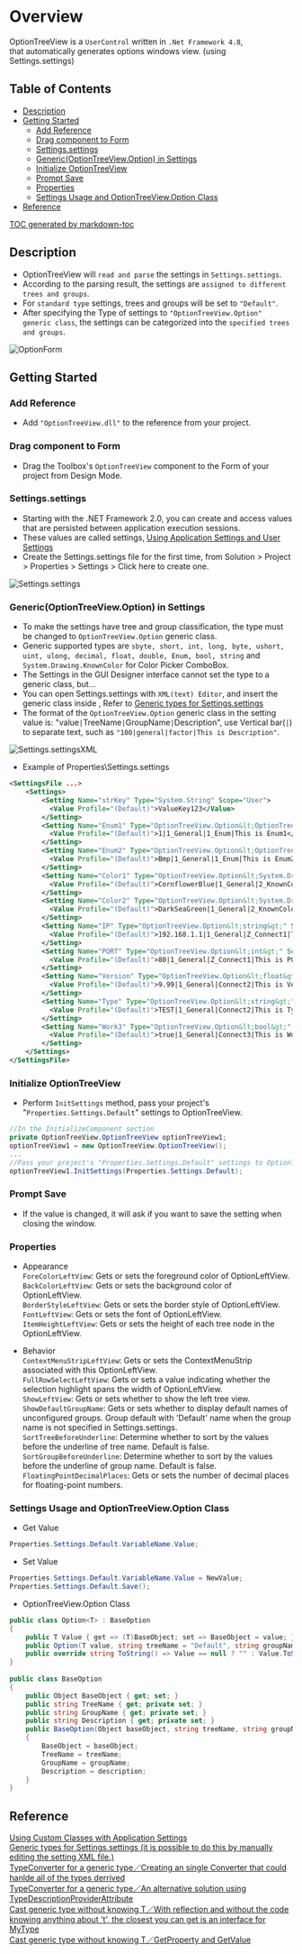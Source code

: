 ﻿# Overview

OptionTreeView is a `UserControl` written in `.Net Framework 4.8`,  
that automatically generates options windows view. (using Settings.settings)  


## Table of Contents

- [Description](#description)
- [Getting Started](#getting-started)
  * [Add Reference](#add-reference)
  * [Drag component to Form](#drag-component-to-form)
  * [Settings.settings](#settingssettings)
  * [Generic(OptionTreeView.Option) in Settings](#genericoptiontreeviewoption-in-settings)
  * [Initialize OptionTreeView](#initialize-optiontreeview)
  * [Prompt Save](#prompt-save)
  * [Properties](#properties)
  * [Settings Usage and OptionTreeView.Option Class](#settings-usage-and-optiontreeviewoption-class)
- [Reference](#reference)

[TOC generated by markdown-toc](https://ecotrust-canada.github.io/markdown-toc/)


## Description

- OptionTreeView will `read and parse` the settings in `Settings.settings`.
- According to the parsing result, the settings are `assigned to different trees and groups`.
- For `standard type` settings, trees and groups will be set to `"Default"`.
- After specifying the Type of settings to `"OptionTreeView.Option" generic class`, the settings can be categorized into the `specified trees and groups`.

![OptionForm](assets/OptionForm.webp)


## Getting Started

### Add Reference 

- Add `"OptionTreeView.dll"` to the reference from your project.


### Drag component to Form

- Drag the Toolbox's `OptionTreeView` component to the Form of your project from Design Mode.


### Settings.settings

- Starting with the .NET Framework 2.0, you can create and access values that are persisted between application execution sessions.
- These values are called settings, [Using Application Settings and User Settings](https://docs.microsoft.com/en-us/dotnet/desktop/winforms/advanced/using-application-settings-and-user-settings?view=netframeworkdesktop-4.8)
- Create the Settings.settings file for the first time, from Solution > Project > Properties > Settings > Click here to create one.

![Settings.settings](assets/Settings.settings.webp)


### Generic(OptionTreeView.Option) in Settings

- To make the settings have tree and group classification, the type must be changed to `OptionTreeView.Option` generic class.
- Generic supported types are `sbyte, short, int, long, byte, ushort, uint, ulong, decimal, float, double, Enum, bool, string` and `System.Drawing.KnownColor` for Color Picker ComboBox.
- The Settings in the GUI Designer interface cannot set the type to a generic class, but...
- You can open Settings.settings with `XML(text) Editor`, and insert the generic class inside <Settings>, Refer to [Generic types for Settings.settings](https://stackoverflow.com/a/4046036)
- The format of the `OptionTreeView.Option` generic class in the setting value is: "value`|`TreeName`|`GroupName`|`Description", use Vertical bar(`|`) to separate text, such as `"100|general|factor|This is Description"`.

![Settings.settingsXML](assets/Settings.settingsXML.webp)

- Example of Properties\Settings.settings

```xml
<SettingsFile ...>
    <Settings>
        <Setting Name="strKey" Type="System.String" Scope="User">
          <Value Profile="(Default)">ValueKey123</Value>
        </Setting>
        <Setting Name="Enum1" Type="OptionTreeView.Option&lt;OptionTreeViewTestApp.ImageType&gt;" Scope="User">
          <Value Profile="(Default)">1|1_General|1_Enum|This is Enum1</Value>
        </Setting>
        <Setting Name="Enum2" Type="OptionTreeView.Option&lt;OptionTreeViewTestApp.ImageType&gt;" Scope="User">
          <Value Profile="(Default)">Bmp|1_General|1_Enum|This is Enum2</Value>
        </Setting>
        <Setting Name="Color1" Type="OptionTreeView.Option&lt;System.Drawing.KnownColor&gt;" Scope="User">
          <Value Profile="(Default)">CornflowerBlue|1_General|2_KnownColor|This is Color1</Value>
        </Setting>
        <Setting Name="Color2" Type="OptionTreeView.Option&lt;System.Drawing.KnownColor&gt;" Scope="User">
          <Value Profile="(Default)">DarkSeaGreen|1_General|2_KnownColor|This is Color2</Value>
        </Setting>
        <Setting Name="IP" Type="OptionTreeView.Option&lt;string&gt;" Scope="User">
          <Value Profile="(Default)">192.168.1.1|1_General|Z_Connect1|This is IP</Value>
        </Setting>
        <Setting Name="PORT" Type="OptionTreeView.Option&lt;int&gt;" Scope="User">
          <Value Profile="(Default)">80|1_General|Z_Connect1|This is PORT</Value>
        </Setting>
        <Setting Name="Version" Type="OptionTreeView.Option&lt;float&gt;" Scope="User">
          <Value Profile="(Default)">9.99|1_General|Connect2|This is Version</Value>
        </Setting>
        <Setting Name="Type" Type="OptionTreeView.Option&lt;string&gt;" Scope="User">
          <Value Profile="(Default)">TEST|1_General|Connect2|This is Type</Value>
        </Setting>
        <Setting Name="Work3" Type="OptionTreeView.Option&lt;bool&gt;" Scope="User">
          <Value Profile="(Default)">true|1_General|Connect3|This is Work3</Value>
        </Setting>
    </Settings>
</SettingsFile>
```


### Initialize OptionTreeView

- Perform `InitSettings` method, pass your project's "`Properties.Settings.Default`" settings to OptionTreeView.

```cs
//In the InitializeComponent section
private OptionTreeView.OptionTreeView optionTreeView1;
optionTreeView1 = new OptionTreeView.OptionTreeView();
...
//Pass your project's "Properties.Settings.Default" settings to OptionTreeView in your code.
optionTreeView1.InitSettings(Properties.Settings.Default);
```


### Prompt Save

- If the value is changed, it will ask if you want to save the setting when closing the window.


### Properties

- Appearance  
`ForeColorLeftView`: Gets or sets the foreground color of OptionLeftView.  
`BackColorLeftView`: Gets or sets the background color of OptionLeftView.  
`BorderStyleLeftView`: Gets or sets the border style of OptionLeftView.  
`FontLeftView`: Gets or sets the font of OptionLeftView.  
`ItemHeightLeftView`: Gets or sets the height of each tree node in the OptionLeftView.  

- Behavior  
`ContextMenuStripLeftView`: Gets or sets the ContextMenuStrip associated with this OptionLeftView.  
`FullRowSelectLeftView`: Gets or sets a value indicating whether the selection highlight spans the width of OptionLeftView.  
`ShowLeftView`: Gets or sets whether to show the left tree view.  
`ShowDefaultGroupName`: Gets or sets whether to display default names of unconfigured groups. Group default with 'Default' name when the group name is not specified in Settings.settings.  
`SortTreeBeforeUnderline`: Determine whether to sort by the values before the underline of tree name. Default is false.  
`SortGroupBeforeUnderline`: Determine whether to sort by the values before the underline of group name. Default is false.  
`FloatingPointDecimalPlaces`: Gets or sets the number of decimal places for floating-point numbers.  


### Settings Usage and OptionTreeView.Option Class

- Get Value  
```cs
Properties.Settings.Default.VariableName.Value;
```

- Set Value  
```cs
Properties.Settings.Default.VariableName.Value = NewValue;
Properties.Settings.Default.Save();
```

- OptionTreeView.Option Class  
```cs
public class Option<T> : BaseOption
{
    public T Value { get => (T)BaseObject; set => BaseObject = value; }
    public Option(T value, string treeName = "Default", string groupName = "Default", string description = "") : base(value, treeName, groupName, description) { }
    public override string ToString() => Value == null ? "" : Value.ToString();
}
    
public class BaseOption
{
    public Object BaseObject { get; set; }
    public string TreeName { get; private set; }
    public string GroupName { get; private set; }
    public string Description { get; private set; }
    public BaseOption(Object baseObject, string treeName, string groupName, string description)
    {
        BaseObject = baseObject;
        TreeName = treeName;
        GroupName = groupName;
        Description = description;
    }
}
```


## Reference

[Using Custom Classes with Application Settings](http://www.blackwasp.co.uk/CustomAppSettings.aspx)  
[Generic types for Settings.settings (it is possible to do this by manually editing the setting XML file.)](https://stackoverflow.com/a/4046036)  
[TypeConverter for a generic type／Creating an single Converter that could hanlde all of the types derrived](https://stackoverflow.com/a/14980794)  
[TypeConverter for a generic type／An alternative solution using TypeDescriptionProviderAttribute](https://stackoverflow.com/a/53771936)  
[Cast generic type without knowing T／With reflection and without the code knowing anything about 't', the closest you can get is an interface for MyType](https://www.reddit.com/r/csharp/comments/f2t0hw/comment/fherb76/?utm_source=share&utm_medium=web2x&context=3)  
[Cast generic type without knowing T／GetProperty and GetValue](https://social.msdn.microsoft.com/Forums/en-US/e1f9a9c0-ddb7-41b8-aad8-c2c4a8ef5e84/cast-generic-type-without-knowing-t?forum=aspcsharp)  
